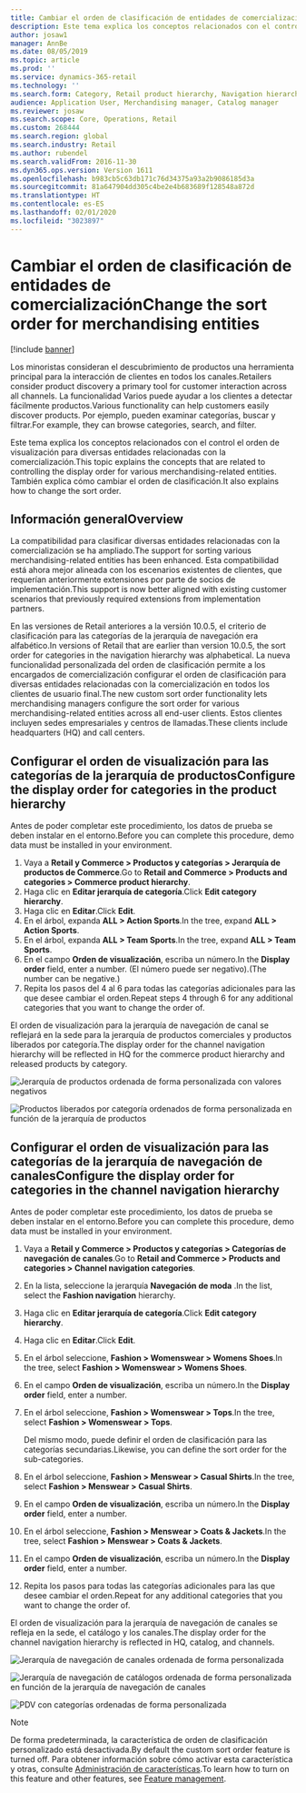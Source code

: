 ```yaml
---
title: Cambiar el orden de clasificación de entidades de comercialización
description: Este tema explica los conceptos relacionados con el control el orden de visualización para diversas entidades relacionadas con la comercialización en Dynamics 365 Commerce.
author: josaw1
manager: AnnBe
ms.date: 08/05/2019
ms.topic: article
ms.prod: ''
ms.service: dynamics-365-retail
ms.technology: ''
ms.search.form: Category, Retail product hierarchy, Navigation hierarchy
audience: Application User, Merchandising manager, Catalog manager
ms.reviewer: josaw
ms.search.scope: Core, Operations, Retail
ms.custom: 268444
ms.search.region: global
ms.search.industry: Retail
ms.author: rubendel
ms.search.validFrom: 2016-11-30
ms.dyn365.ops.version: Version 1611
ms.openlocfilehash: b983cb5c63db171c76d34375a93a2b9086185d3a
ms.sourcegitcommit: 81a647904dd305c4be2e4b683689f128548a872d
ms.translationtype: HT
ms.contentlocale: es-ES
ms.lasthandoff: 02/01/2020
ms.locfileid: "3023897"
---
```

# <a name="change-the-sort-order-for-merchandising-entities"></a><span data-ttu-id="e6a67-103">Cambiar el orden de clasificación de entidades de comercialización</span><span class="sxs-lookup"><span data-stu-id="e6a67-103">Change the sort order for merchandising entities</span></span>


[!include [banner](includes/banner.md)]

<span data-ttu-id="e6a67-104">Los minoristas consideran el descubrimiento de productos una herramienta principal para la interacción de clientes en todos los canales.</span><span class="sxs-lookup"><span data-stu-id="e6a67-104">Retailers consider product discovery a primary tool for customer interaction across all channels.</span></span> <span data-ttu-id="e6a67-105">La funcionalidad Varios puede ayudar a los clientes a detectar fácilmente productos.</span><span class="sxs-lookup"><span data-stu-id="e6a67-105">Various functionality can help customers easily discover products.</span></span> <span data-ttu-id="e6a67-106">Por ejemplo, pueden examinar categorías, buscar y filtrar.</span><span class="sxs-lookup"><span data-stu-id="e6a67-106">For example, they can browse categories, search, and filter.</span></span>

<span data-ttu-id="e6a67-107">Este tema explica los conceptos relacionados con el control el orden de visualización para diversas entidades relacionadas con la comercialización.</span><span class="sxs-lookup"><span data-stu-id="e6a67-107">This topic explains the concepts that are related to controlling the display order for various merchandising-related entities.</span></span> <span data-ttu-id="e6a67-108">También explica cómo cambiar el orden de clasificación.</span><span class="sxs-lookup"><span data-stu-id="e6a67-108">It also explains how to change the sort order.</span></span>

## <a name="overview"></a><span data-ttu-id="e6a67-109">Información general</span><span class="sxs-lookup"><span data-stu-id="e6a67-109">Overview</span></span>

<span data-ttu-id="e6a67-110">La compatibilidad para clasificar diversas entidades relacionadas con la comercialización se ha ampliado.</span><span class="sxs-lookup"><span data-stu-id="e6a67-110">The support for sorting various merchandising-related entities has been enhanced.</span></span> <span data-ttu-id="e6a67-111">Esta compatibilidad está ahora mejor alineada con los escenarios existentes de clientes, que requerían anteriormente extensiones por parte de socios de implementación.</span><span class="sxs-lookup"><span data-stu-id="e6a67-111">This support is now better aligned with existing customer scenarios that previously required extensions from implementation partners.</span></span>

<span data-ttu-id="e6a67-112">En las versiones de Retail anteriores a la versión 10.0.5, el criterio de clasificación para las categorías de la jerarquía de navegación era alfabético.</span><span class="sxs-lookup"><span data-stu-id="e6a67-112">In versions of Retail that are earlier than version 10.0.5, the sort order for categories in the navigation hierarchy was alphabetical.</span></span> <span data-ttu-id="e6a67-113">La nueva funcionalidad personalizada del orden de clasificación permite a los encargados de comercialización configurar el orden de clasificación para diversas entidades relacionadas con la comercialización en todos los clientes de usuario final.</span><span class="sxs-lookup"><span data-stu-id="e6a67-113">The new custom sort order functionality lets merchandising managers configure the sort order for various merchandising-related entities across all end-user clients.</span></span> <span data-ttu-id="e6a67-114">Estos clientes incluyen sedes empresariales y centros de llamadas.</span><span class="sxs-lookup"><span data-stu-id="e6a67-114">These clients include headquarters (HQ) and call centers.</span></span>

## <a name="configure-the-display-order-for-categories-in-the-product-hierarchy"></a><span data-ttu-id="e6a67-115">Configurar el orden de visualización para las categorías de la jerarquía de productos</span><span class="sxs-lookup"><span data-stu-id="e6a67-115">Configure the display order for categories in the product hierarchy</span></span>

<span data-ttu-id="e6a67-116">Antes de poder completar este procedimiento, los datos de prueba se deben instalar en el entorno.</span><span class="sxs-lookup"><span data-stu-id="e6a67-116">Before you can complete this procedure, demo data must be installed in your environment.</span></span>

1. <span data-ttu-id="e6a67-117">Vaya a **Retail y Commerce \> Productos y categorías \> Jerarquía de productos de Commerce**.</span><span class="sxs-lookup"><span data-stu-id="e6a67-117">Go to **Retail and Commerce \> Products and categories \> Commerce product hierarchy**.</span></span>
2. <span data-ttu-id="e6a67-118">Haga clic en **Editar jerarquía de categoría**.</span><span class="sxs-lookup"><span data-stu-id="e6a67-118">Click **Edit category hierarchy**.</span></span>
3. <span data-ttu-id="e6a67-119">Haga clic en **Editar**.</span><span class="sxs-lookup"><span data-stu-id="e6a67-119">Click **Edit**.</span></span>
4. <span data-ttu-id="e6a67-120">En el árbol, expanda **ALL \> Action Sports**.</span><span class="sxs-lookup"><span data-stu-id="e6a67-120">In the tree, expand **ALL \> Action Sports**.</span></span>
5. <span data-ttu-id="e6a67-121">En el árbol, expanda **ALL \> Team Sports**.</span><span class="sxs-lookup"><span data-stu-id="e6a67-121">In the tree, expand **ALL \> Team Sports**.</span></span>
6. <span data-ttu-id="e6a67-122">En el campo **Orden de visualización**, escriba un número.</span><span class="sxs-lookup"><span data-stu-id="e6a67-122">In the **Display order** field, enter a number.</span></span> <span data-ttu-id="e6a67-123">(El número puede ser negativo).</span><span class="sxs-lookup"><span data-stu-id="e6a67-123">(The number can be negative.)</span></span>
7. <span data-ttu-id="e6a67-124">Repita los pasos del 4 al 6 para todas las categorías adicionales para las que desee cambiar el orden.</span><span class="sxs-lookup"><span data-stu-id="e6a67-124">Repeat steps 4 through 6 for any additional categories that you want to change the order of.</span></span>

<span data-ttu-id="e6a67-125">El orden de visualización para la jerarquía de navegación de canal se reflejará en la sede para la jerarquía de productos comerciales y productos liberados por categoría.</span><span class="sxs-lookup"><span data-stu-id="e6a67-125">The display order for the channel navigation hierarchy will be reflected in HQ for the commerce product hierarchy and released products by category.</span></span>

![Jerarquía de productos ordenada de forma personalizada con valores negativos](./media/RetailProductHierarchyCustomSortedWithNegativeValues.png)

![Productos liberados por categoría ordenados de forma personalizada en función de la jerarquía de productos](./media/ReleasedProductsByCategoryCustomSortedBasedOnRetailProductHierarchy.png)

## <a name="configure-the-display-order-for-categories-in-the-channel-navigation-hierarchy"></a><span data-ttu-id="e6a67-128">Configurar el orden de visualización para las categorías de la jerarquía de navegación de canales</span><span class="sxs-lookup"><span data-stu-id="e6a67-128">Configure the display order for categories in the channel navigation hierarchy</span></span>

<span data-ttu-id="e6a67-129">Antes de poder completar este procedimiento, los datos de prueba se deben instalar en el entorno.</span><span class="sxs-lookup"><span data-stu-id="e6a67-129">Before you can complete this procedure, demo data must be installed in your environment.</span></span>

1. <span data-ttu-id="e6a67-130">Vaya a **Retail y Commerce \> Productos y categorías \> Categorías de navegación de canales**.</span><span class="sxs-lookup"><span data-stu-id="e6a67-130">Go to **Retail and Commerce \> Products and categories \> Channel navigation categories**.</span></span>
2. <span data-ttu-id="e6a67-131">En la lista, seleccione la jerarquía **Navegación de moda** .</span><span class="sxs-lookup"><span data-stu-id="e6a67-131">In the list, select the **Fashion navigation** hierarchy.</span></span>
3. <span data-ttu-id="e6a67-132">Haga clic en **Editar jerarquía de categoría**.</span><span class="sxs-lookup"><span data-stu-id="e6a67-132">Click **Edit category hierarchy**.</span></span>
4. <span data-ttu-id="e6a67-133">Haga clic en **Editar**.</span><span class="sxs-lookup"><span data-stu-id="e6a67-133">Click **Edit**.</span></span>
5. <span data-ttu-id="e6a67-134">En el árbol seleccione, **Fashion \> Womenswear \> Womens Shoes**.</span><span class="sxs-lookup"><span data-stu-id="e6a67-134">In the tree, select **Fashion \> Womenswear \> Womens Shoes**.</span></span>
6. <span data-ttu-id="e6a67-135">En el campo **Orden de visualización**, escriba un número.</span><span class="sxs-lookup"><span data-stu-id="e6a67-135">In the **Display order** field, enter a number.</span></span>
7. <span data-ttu-id="e6a67-136">En el árbol seleccione, **Fashion \> Womenswear \> Tops**.</span><span class="sxs-lookup"><span data-stu-id="e6a67-136">In the tree, select **Fashion \> Womenswear \> Tops**.</span></span>

    <span data-ttu-id="e6a67-137">Del mismo modo, puede definir el orden de clasificación para las categorías secundarias.</span><span class="sxs-lookup"><span data-stu-id="e6a67-137">Likewise, you can define the sort order for the sub-categories.</span></span>

8. <span data-ttu-id="e6a67-138">En el árbol seleccione, **Fashion \> Menswear \> Casual Shirts**.</span><span class="sxs-lookup"><span data-stu-id="e6a67-138">In the tree, select **Fashion \> Menswear \> Casual Shirts**.</span></span>
9. <span data-ttu-id="e6a67-139">En el campo **Orden de visualización**, escriba un número.</span><span class="sxs-lookup"><span data-stu-id="e6a67-139">In the **Display order** field, enter a number.</span></span>
10. <span data-ttu-id="e6a67-140">En el árbol seleccione, **Fashion \> Menswear \> Coats & Jackets**.</span><span class="sxs-lookup"><span data-stu-id="e6a67-140">In the tree, select **Fashion \> Menswear \> Coats & Jackets**.</span></span>
11. <span data-ttu-id="e6a67-141">En el campo **Orden de visualización**, escriba un número.</span><span class="sxs-lookup"><span data-stu-id="e6a67-141">In the **Display order** field, enter a number.</span></span>
12. <span data-ttu-id="e6a67-142">Repita los pasos para todas las categorías adicionales para las que desee cambiar el orden.</span><span class="sxs-lookup"><span data-stu-id="e6a67-142">Repeat for any additional categories that you want to change the order of.</span></span>

<span data-ttu-id="e6a67-143">El orden de visualización para la jerarquía de navegación de canales se refleja en la sede, el catálogo y los canales.</span><span class="sxs-lookup"><span data-stu-id="e6a67-143">The display order for the channel navigation hierarchy is reflected in HQ, catalog, and channels.</span></span>

![Jerarquía de navegación de canales ordenada de forma personalizada](./media/ChannelNavCustomSorted.png)

![Jerarquía de navegación de catálogos ordenada de forma personalizada en función de la jerarquía de navegación de canales](./media/CatalogNavHierarchyCustomSortedBasedOnChannelNav.png)

![PDV con categorías ordenadas de forma personalizada](./media/POSChannelCategoriesCustomSorted.png)

> [!NOTE]
> <span data-ttu-id="e6a67-147">De forma predeterminada, la característica de orden de clasificación personalizado está desactivada.</span><span class="sxs-lookup"><span data-stu-id="e6a67-147">By default the custom sort order feature is turned off.</span></span> <span data-ttu-id="e6a67-148">Para obtener información sobre cómo activar esta característica y otras, consulte [Administración de características](https://docs.microsoft.com/dynamics365/unified-operations/fin-and-ops/get-started/feature-management/feature-management-overview).</span><span class="sxs-lookup"><span data-stu-id="e6a67-148">To learn how to turn on this feature and other features, see [Feature management](https://docs.microsoft.com/dynamics365/unified-operations/fin-and-ops/get-started/feature-management/feature-management-overview).</span></span>
